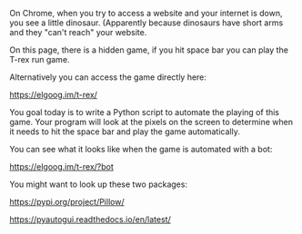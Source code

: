 On Chrome, when you try to access a website and your internet is down, you see a little dinosaur. (Apparently because dinosaurs have short arms and they "can't reach" your website.

On this page, there is a hidden game, if you hit space bar you can play the T-rex run game.


Alternatively you can access the game directly here:

https://elgoog.im/t-rex/

You goal today is to write a Python script to automate the playing of this game. Your program will look at the pixels on the screen to determine when it needs to hit the space bar and play the game automatically.

You can see what it looks like when the game is automated with a bot:

https://elgoog.im/t-rex/?bot



You might want to look up these two packages:

https://pypi.org/project/Pillow/

https://pyautogui.readthedocs.io/en/latest/


